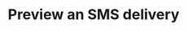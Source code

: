 ---
title: Preview an SMS delivery
description: Learn how to have a preview of your SMS delivery
feature: SMS
role: User
level: Beginner, Intermediate
---
